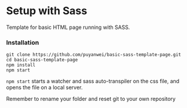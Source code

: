 # Setup with Sass

Template for basic HTML page running with SASS.

### Installation

```
git clone https://github.com/puyanwei/basic-sass-template-page.git
cd basic-sass-template-page
npm install
npm start
```

`npm start` starts a watcher and sass auto-transpiler on the css file, and opens the file on a local server.

Remember to rename your folder and reset git to your own repository
